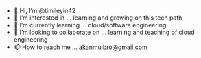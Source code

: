 - 👋 Hi, I’m @timileyin42
- 👀 I’m interested in ... learning and growing on this tech path
- 🌱 I’m currently learning ... cloud/software engineering
- 💞️ I’m looking to collaborate on ... learning and teaching of cloud engineering
- 📫 How to reach me ... akanmuibro@gmail.com

<!---
timileyin42/timileyin42 is a ✨ special ✨ repository because its `README.md` (this file) appears on your GitHub profile.
You can click the Preview link to take a look at your changes.
--->
